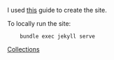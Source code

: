 I used [this](https://docs.github.com/en/pages/setting-up-a-github-pages-site-with-jekyll/creating-a-github-pages-site-with-jekyll) guide to create the site.

To locally run the site:

        bundle exec jekyll serve

[Collections](https://jekyllrb.com/docs/collections/)